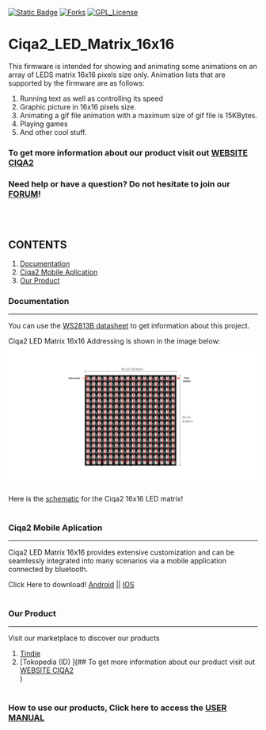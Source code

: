 <!-- PROJECT SHIELDS -->
<!--
*** I'm using markdown "reference style" links for readability.
*** Reference links are enclosed in brackets [ ] instead of parentheses ( ).
*** See the bottom of this document for the declaration of the reference variables
*** for contributors-url, forks-url, etc. This is an optional, concise syntax you may use.
*** https://www.markdownguide.org/basic-syntax/#reference-style-links
-->
[![Static Badge][contributors-shield]][contributors-url]
[![Forks][forks-shield]][forks-url]
[![GPL_License][license-shield]][license-url]


# Ciqa2_LED_Matrix_16x16

This firmware is intended for showing and animating some animations on an array of LEDS matrix 16x16 pixels size only.
Animation lists that are supported by the firmware are as follows:
1. Running text as well as controlling its speed
1. Graphic picture in 16x16 pixels size.
1. Animating a gif file animation with a maximum size of gif file is 15KBytes.
1. Playing games
1. And other cool stuff.<br />

### To get more information about our product visit out  [WEBSITE CIQA2](https://ciqa2.qimtronics.com)<br />
### Need help or have a question? Do not hesitate to join our [FORUM](https://forums.qimtronics.com/)! <br />
<br/>
<br/>


<!-- TABLE OF CONTENTS -->
## CONTENTS
1. [Documentation](#Documentation)
1. [Ciqa2 Mobile Aplication](#Ciqa2-Mobile-Aplication)
1. [Our Product](#Our-Product)<br />

### Documentation
---
You can use the [WS2813B datasheet](https://pdf1.alldatasheet.com/datasheet-pdf/view/1179113/WORLDSEMI/WS2812B.html) to get information about this project.<br />

Ciqa2 LED Matrix 16x16 Addressing is shown in the image below:
![led matrix addressing][led-matrix-address]

Here is the [schematic](https://drive.google.com/file/d/1m279E8wOWc8PcI0v-pQheTiHusPB2jlS/view) for the Ciqa2 16x16 LED matrix! <br />
<br />
### Ciqa2 Mobile Aplication 
---
Ciqa2 LED Matrix 16x16 provides extensive customization and can be seamlessly integrated into many scenarios via a mobile application connected by bluetooth. <br />

Click Here to download! [Android](https://play.google.com/store/apps/details?id=com.qimtronics.ciqa2_apps&hl=es_NI&gl=US) || [IOS](https://apps.apple.com/id/app/ciqa2/id1548917230)
<br /><br />
### Our Product
---
Visit our marketplace to discover our products<br />
1. [Tindie](https://www.tindie.com/products/qimtronics_store/ciqa2-led-matrix-16x16/)
1. [Tokopedia (ID) ](## To get more information about our product visit out  [WEBSITE CIQA2](https://ciqa2.qimtronics.com)<br />)
<br /><br />

### How to use our products, Click here to access the [USER MANUAL](https://www.canva.com/design/DAF0w8oZMv4/d7FIzouiP_uyXmzsBHn12Q/view?utm_content=DAF0w8oZMv4&utm_campaign=designshare&utm_medium=link&utm_source=editor)

<br />







<!-- MARKDOWN LINKS & IMAGES -->
<!-- https://www.markdownguide.org/basic-syntax/#reference-style-links -->
[contributors-shield]: https://img.shields.io/badge/contributors-3-brightgreen
[contributors-url]: https://github.com/Qimtronics/LED_Matrix_16x16/graphs/contributors
[forks-shield]: https://img.shields.io/badge/forks-2-blue
[forks-url]: https://github.com/Qimtronics/LED_Matrix_16x16/forks
[license-shield]: https://img.shields.io/badge/license-LGPL2.1%20license-green
[license-url]: https://github.com/Qimtronics/LED_Matrix_16x16/blob/main/LICENSE
[led-matrix-address]: images/LED_MATRIX_16x16.png


